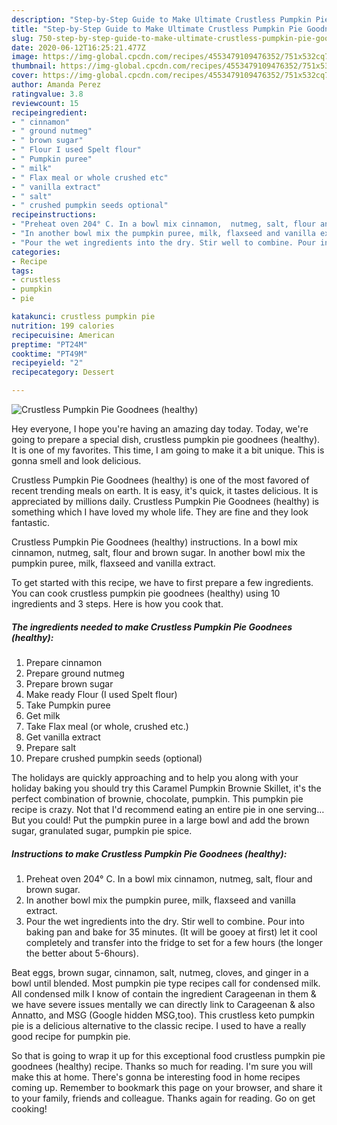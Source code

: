 ```yaml
---
description: "Step-by-Step Guide to Make Ultimate Crustless Pumpkin Pie Goodnees (healthy)"
title: "Step-by-Step Guide to Make Ultimate Crustless Pumpkin Pie Goodnees (healthy)"
slug: 750-step-by-step-guide-to-make-ultimate-crustless-pumpkin-pie-goodnees-healthy
date: 2020-06-12T16:25:21.477Z
image: https://img-global.cpcdn.com/recipes/4553479109476352/751x532cq70/crustless-pumpkin-pie-goodnees-healthy-recipe-main-photo.jpg
thumbnail: https://img-global.cpcdn.com/recipes/4553479109476352/751x532cq70/crustless-pumpkin-pie-goodnees-healthy-recipe-main-photo.jpg
cover: https://img-global.cpcdn.com/recipes/4553479109476352/751x532cq70/crustless-pumpkin-pie-goodnees-healthy-recipe-main-photo.jpg
author: Amanda Perez
ratingvalue: 3.8
reviewcount: 15
recipeingredient:
- " cinnamon"
- " ground nutmeg"
- " brown sugar"
- " Flour I used Spelt flour"
- " Pumpkin puree"
- " milk"
- " Flax meal or whole crushed etc"
- " vanilla extract"
- " salt"
- " crushed pumpkin seeds optional"
recipeinstructions:
- "Preheat oven 204° C. In a bowl mix cinnamon,  nutmeg, salt, flour and brown sugar."
- "In another bowl mix the pumpkin puree, milk, flaxseed and vanilla extract."
- "Pour the wet ingredients into the dry. Stir well to combine. Pour into baking pan and bake for 35 minutes. (It will be gooey at first) let it cool completely and transfer into the fridge to set for a few hours (the longer the better about 5-6hours)."
categories:
- Recipe
tags:
- crustless
- pumpkin
- pie

katakunci: crustless pumpkin pie 
nutrition: 199 calories
recipecuisine: American
preptime: "PT24M"
cooktime: "PT49M"
recipeyield: "2"
recipecategory: Dessert

---
```



![Crustless Pumpkin Pie Goodnees (healthy)](https://img-global.cpcdn.com/recipes/4553479109476352/751x532cq70/crustless-pumpkin-pie-goodnees-healthy-recipe-main-photo.jpg)

Hey everyone, I hope you're having an amazing day today. Today, we're going to prepare a special dish, crustless pumpkin pie goodnees (healthy). It is one of my favorites. This time, I am going to make it a bit unique. This is gonna smell and look delicious.

Crustless Pumpkin Pie Goodnees (healthy) is one of the most favored of recent trending meals on earth. It is easy, it's quick, it tastes delicious. It is appreciated by millions daily. Crustless Pumpkin Pie Goodnees (healthy) is something which I have loved my whole life. They are fine and they look fantastic.

Crustless Pumpkin Pie Goodnees (healthy) instructions. In a bowl mix cinnamon, nutmeg, salt, flour and brown sugar. In another bowl mix the pumpkin puree, milk, flaxseed and vanilla extract.


To get started with this recipe, we have to first prepare a few ingredients. You can cook crustless pumpkin pie goodnees (healthy) using 10 ingredients and 3 steps. Here is how you cook that.

<!--inarticleads1-->

##### The ingredients needed to make Crustless Pumpkin Pie Goodnees (healthy):

1. Prepare  cinnamon
1. Prepare  ground nutmeg
1. Prepare  brown sugar
1. Make ready  Flour (I used Spelt flour)
1. Take  Pumpkin puree
1. Get  milk
1. Take  Flax meal (or whole, crushed etc.)
1. Get  vanilla extract
1. Prepare  salt
1. Prepare  crushed pumpkin seeds (optional)


The holidays are quickly approaching and to help you along with your holiday baking you should try this Caramel Pumpkin Brownie Skillet, it&#39;s the perfect combination of brownie, chocolate, pumpkin. This pumpkin pie recipe is crazy. Not that I&#39;d recommend eating an entire pie in one serving… But you could! Put the pumpkin puree in a large bowl and add the brown sugar, granulated sugar, pumpkin pie spice. 

<!--inarticleads2-->

##### Instructions to make Crustless Pumpkin Pie Goodnees (healthy):

1. Preheat oven 204° C. In a bowl mix cinnamon,  nutmeg, salt, flour and brown sugar.
1. In another bowl mix the pumpkin puree, milk, flaxseed and vanilla extract.
1. Pour the wet ingredients into the dry. Stir well to combine. Pour into baking pan and bake for 35 minutes. (It will be gooey at first) let it cool completely and transfer into the fridge to set for a few hours (the longer the better about 5-6hours).


Beat eggs, brown sugar, cinnamon, salt, nutmeg, cloves, and ginger in a bowl until blended. Most pumpkin pie type recipes call for condensed milk. All condensed milk I know of contain the ingredient Carageenan in them &amp; we have severe issues mentally we can directly link to Carageenan &amp; also Annatto, and MSG (Google hidden MSG,too). This crustless keto pumpkin pie is a delicious alternative to the classic recipe. I used to have a really good recipe for pumpkin pie. 

So that is going to wrap it up for this exceptional food crustless pumpkin pie goodnees (healthy) recipe. Thanks so much for reading. I'm sure you will make this at home. There's gonna be interesting food in home recipes coming up. Remember to bookmark this page on your browser, and share it to your family, friends and colleague. Thanks again for reading. Go on get cooking!
